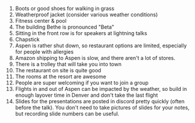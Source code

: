 1. Boots or good shoes for walking in grass
2. Weatherproof jacket (consider various weather conditions)
3. Fitness center & pool
4. The building Bethe is pronounced "Beta"
5. Sitting in the front row is for speakers at lightning talks
6. Chapstick
7. Aspen is rather shut down, so restaurant options are limited, especially for people with allergies
8. Amazon shipping to Aspen is slow, and there aren't a lot of stores.
9. There is a trolley that will take you into town
10. The restaurant on site is quite good
11. The rooms at the resort are awesome
12. People are super welcoming if you want to join a group
13. Flights in and out of Aspen can be impacted by the weather, so build in enough layover time in Denver and don't take the last flight
14. Slides for the presentations are posted in discord pretty quickly (often before the talk). You don't need to take pictures of slides for your notes, but recording slide numbers can be useful.
